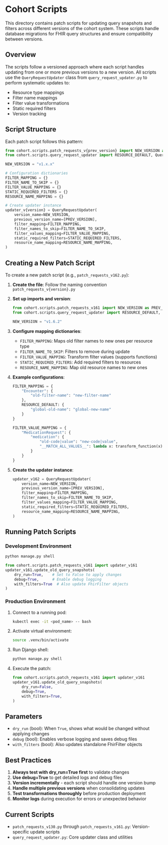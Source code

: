 # Cohort Scripts

This directory contains patch scripts for updating query snapshots and filters across different versions of the cohort system. These scripts handle database migrations for FHIR query structures and ensure compatibility between versions.

## Overview

The scripts follow a versioned approach where each script handles updating from one or more previous versions to a new version. All scripts use the `QueryRequestUpdater` class from `query_request_updater.py` to perform systematic updates to:

- Resource type mappings
- Filter name mappings  
- Filter value transformations
- Static required filters
- Version tracking

## Script Structure

Each patch script follows this pattern:

```python
from cohort.scripts.patch_requests_v{prev_version} import NEW_VERSION as PREV_VERSION
from cohort.scripts.query_request_updater import RESOURCE_DEFAULT, QueryRequestUpdater

NEW_VERSION = "v1.x.x"

# Configuration dictionaries
FILTER_MAPPING = {}
FILTER_NAME_TO_SKIP = {}
FILTER_VALUE_MAPPING = {}
STATIC_REQUIRED_FILTERS = {}
RESOURCE_NAME_MAPPING = {}

# Create updater instance
updater_v{version} = QueryRequestUpdater(
    version_name=NEW_VERSION,
    previous_version_name=[PREV_VERSION],
    filter_mapping=FILTER_MAPPING,
    filter_names_to_skip=FILTER_NAME_TO_SKIP,
    filter_values_mapping=FILTER_VALUE_MAPPING,
    static_required_filters=STATIC_REQUIRED_FILTERS,
    resource_name_mapping=RESOURCE_NAME_MAPPING,
)
```

## Creating a New Patch Script

To create a new patch script (e.g., `patch_requests_v162.py`):

1. **Create the file**: Follow the naming convention `patch_requests_v{version}.py`

2. **Set up imports and version**:
   ```python
   from cohort.scripts.patch_requests_v161 import NEW_VERSION as PREV_VERSION
   from cohort.scripts.query_request_updater import RESOURCE_DEFAULT, QueryRequestUpdater
   
   NEW_VERSION = "v1.6.2"
   ```

3. **Configure mapping dictionaries**:
   - `FILTER_MAPPING`: Maps old filter names to new ones per resource type
   - `FILTER_NAME_TO_SKIP`: Filters to remove during update
   - `FILTER_VALUE_MAPPING`: Transform filter values (supports functions)
   - `STATIC_REQUIRED_FILTERS`: Add required filters to resources
   - `RESOURCE_NAME_MAPPING`: Map old resource names to new ones

4. **Example configurations**:
   ```python
   FILTER_MAPPING = {
       "Encounter": {
           "old-filter-name": "new-filter-name"
       },
       RESOURCE_DEFAULT: {
           "global-old-name": "global-new-name"
       }
   }
   
   FILTER_VALUE_MAPPING = {
       "MedicationRequest": {
           "medication": {
               "old-code|value": "new-code|value",
               "__MATCH_ALL_VALUES__": lambda x: transform_function(x)
           }
       }
   }
   ```

5. **Create the updater instance**:
   ```python
   updater_v162 = QueryRequestUpdater(
       version_name=NEW_VERSION,
       previous_version_name=[PREV_VERSION],
       filter_mapping=FILTER_MAPPING,
       filter_names_to_skip=FILTER_NAME_TO_SKIP,
       filter_values_mapping=FILTER_VALUE_MAPPING,
       static_required_filters=STATIC_REQUIRED_FILTERS,
       resource_name_mapping=RESOURCE_NAME_MAPPING,
   )
   ```

## Running Patch Scripts

### Development Environment
```bash
python manage.py shell
```

```python
from cohort.scripts.patch_requests_v161 import updater_v161
updater_v161.update_old_query_snapshots(
    dry_run=True,    # Set to False to apply changes
    debug=True,      # Enable debug logging
    with_filters=True  # Also update FhirFilter objects
)
```

### Production Environment
1. Connect to a running pod:
   ```bash
   kubectl exec -it <pod_name> -- bash
   ```

2. Activate virtual environment:
   ```bash
   source .venv/bin/activate
   ```

3. Run Django shell:
   ```bash
   python manage.py shell
   ```

4. Execute the patch:
   ```python
   from cohort.scripts.patch_requests_v161 import updater_v161
   updater_v161.update_old_query_snapshots(
       dry_run=False,
       debug=True,
       with_filters=True,
   )
   ```

## Parameters

- `dry_run` (bool): When `True`, shows what would be changed without applying changes
- `debug` (bool): Enables verbose logging and saves debug files
- `with_filters` (bool): Also updates standalone FhirFilter objects

## Best Practices

1. **Always test with dry_run=True first** to validate changes
2. **Use debug=True** to get detailed logs and debug files
3. **Version incrementally** - each script should handle one version bump
4. **Handle multiple previous versions** when consolidating updates
5. **Test transformations thoroughly** before production deployment
6. **Monitor logs** during execution for errors or unexpected behavior

## Current Scripts

- `patch_requests_v130.py` through `patch_requests_v161.py`: Version-specific update scripts
- `query_request_updater.py`: Core updater class and utilities
